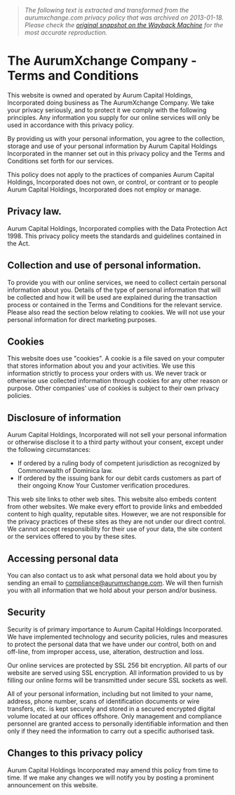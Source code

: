 > *The following text is extracted and transformed from the aurumxchange.com privacy policy that was archived on 2013-01-18. Please check the [original snapshot on the Wayback Machine](https://web.archive.org/web/20130118203814id_/https%3A//www.aurumxchange.com/content/privacy) for the most accurate reproduction.*

# The AurumXchange Company -Terms and Conditions

This website is owned and operated by Aurum Capital Holdings, Incorporated doing business as The AurumXchange Company. We take your privacy seriously, and to protect it we comply with the following principles. Any information you supply for our online services will only be used in accordance with this privacy policy.

By providing us with your personal information, you agree to the collection, storage and use of your personal information by Aurum Capital Holdings Incorporated in the manner set out in this privacy policy and the Terms and Conditions set forth for our services.

This policy does not apply to the practices of companies Aurum Capital Holdings, Incorporated does not own, or control, or contrant or to people Aurum Capital Holdings, Incorporated does not employ or manage.

## Privacy law.

Aurum Capital Holdings, Incorporated complies with the Data Protection Act 1998. This privacy policy meets the standards and guidelines contained in the Act.

## Collection and use of personal information.

To provide you with our online services, we need to collect certain personal information about you. Details of the type of personal information that will be collected and how it will be used are explained during the transaction process or contained in the Terms and Conditions for the relevant service. Please also read the section below relating to cookies. We will not use your personal information for direct marketing purposes.

## Cookies

This website does use "cookies". A cookie is a file saved on your computer that stores information about you and your activities. We use this information strictly to process your orders with us. We never track or otherwise use collected information through cookies for any other reason or purpose. Other companies' use of cookies is subject to their own privacy policies.

## Disclosure of information

Aurum Capital Holdings, Incorporated will not sell your personal information or otherwise disclose it to a third party without your consent, except under the following circumstances:

  * If ordered by a ruling body of competent jurisdiction as recognized by Commonwealth of Dominica law.
  * If ordered by the issuing bank for our debit cards customers as part of their ongoing Know Your Customer verification procedures.



This web site links to other web sites. This website also embeds content from other websites. We make every effort to provide links and embedded content to high quality, reputable sites. However, we are not responsible for the privacy practices of these sites as they are not under our direct control. We cannot accept responsibility for their use of your data, the site content or the services offered to you by these sites.

## Accessing personal data

You can also contact us to ask what personal data we hold about you by sending an email to compliance@aurumxchange.com. We will then furnish you with all information that we hold about your person and/or business.

## Security

Security is of primary importance to Aurum Capital Holdings Incorporated. We have implemented technology and security policies, rules and measures to protect the personal data that we have under our control, both on and off-line, from improper access, use, alteration, destruction and loss.

Our online services are protected by SSL 256 bit encryption. All parts of our website are served using SSL encryption. All information provided to us by filling our online forms will be transmitted under secure SSL sockets as well.

All of your personal information, including but not limited to your name, address, phone number, scans of identification documents or wire transfers, etc. is kept securely and stored in a secured encrypted digital volume located at our offices offshore. Only management and compliance personnel are granted access to personally identifiable information and then only if they need the information to carry out a specific authorised task.

## Changes to this privacy policy

Aurum Capital Holdings Incorporated may amend this policy from time to time. If we make any changes we will notify you by posting a prominent announcement on this website.
